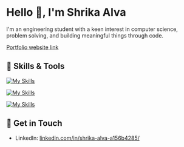 # Hello 👋, I'm Shrika Alva

I'm an engineering student with a keen interest in computer science, problem solving, and building meaningful things through code.

[Portfolio website link](https://portfolio-website-sable-ten-82.vercel.app/)

## 🔹 Skills & Tools
  [![My Skills](https://skillicons.dev/icons?i=c,java,py,mysql)](https://skillicons.dev)

  [![My Skills](https://skillicons.dev/icons?i=html,css,tailwind,js,react,nodejs,flask)](https://skillicons.dev)

  [![My Skills](https://skillicons.dev/icons?i=git,github,vscode,visualstudio,ubuntu)](https://skillicons.dev)


## 🔹 Get in Touch
- LinkedIn: [linkedin.com/in/shrika-alva-a156b4285/](https://www.linkedin.com/in/shrika-alva-a156b4285/)


